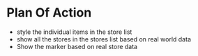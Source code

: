 # Plan Of Action

- style the individual items in the store list 
- show all the stores in the stores list based on real world data
- Show the marker based on real store data 